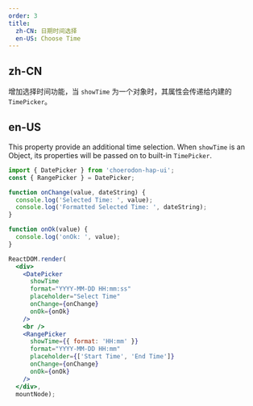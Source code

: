 ```yaml
---
order: 3
title:
  zh-CN: 日期时间选择
  en-US: Choose Time
---
```


## zh-CN

增加选择时间功能，当 `showTime` 为一个对象时，其属性会传递给内建的 `TimePicker`。

## en-US

This property provide an additional time selection. When `showTime` is an Object, its properties will be passed on to built-in `TimePicker`.

````jsx
import { DatePicker } from 'choerodon-hap-ui';
const { RangePicker } = DatePicker;

function onChange(value, dateString) {
  console.log('Selected Time: ', value);
  console.log('Formatted Selected Time: ', dateString);
}

function onOk(value) {
  console.log('onOk: ', value);
}

ReactDOM.render(
  <div>
    <DatePicker
      showTime
      format="YYYY-MM-DD HH:mm:ss"
      placeholder="Select Time"
      onChange={onChange}
      onOk={onOk}
    />
    <br />
    <RangePicker
      showTime={{ format: 'HH:mm' }}
      format="YYYY-MM-DD HH:mm"
      placeholder={['Start Time', 'End Time']}
      onChange={onChange}
      onOk={onOk}
    />
  </div>,
  mountNode);
````
